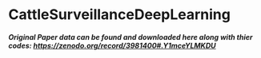 # CattleSurveillanceDeepLearning


##### Original Paper data can be found and downloaded here along with thier codes: https://zenodo.org/record/3981400#.Y1mceYLMKDU
